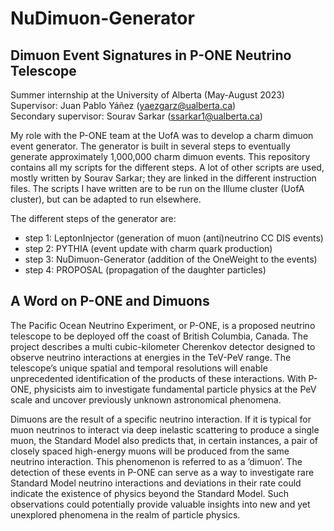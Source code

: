 # NuDimuon-Generator

## Dimuon Event Signatures in P-ONE Neutrino Telescope

Summer internship at the University of Alberta (May-August 2023)    
Supervisor: Juan Pablo Yáñez (yaezgarz@ualberta.ca)  
Secondary supervisor: Sourav Sarkar (ssarkar1@ualberta.ca)

My role with the P-ONE team at the UofA was to develop a charm dimuon event generator. The generator is built in several steps to eventually generate approximately 1,000,000 charm dimuon events. This repository contains all my scripts for the different steps. A lot of other scripts are used, mostly written by Sourav Sarkar; they are linked in the different instruction files. The scripts I have written are to be run on the Illume cluster (UofA cluster), but can be adapted to run elsewhere.

The different steps of the generator are:
- step 1: LeptonInjector (generation of muon (anti)neutrino CC DIS events)
- step 2: PYTHIA (event update with charm quark production)
- step 3: NuDimuon-Generator (addition of the OneWeight to the events)
- step 4: PROPOSAL (propagation of the daughter particles)

## A Word on P-ONE and Dimuons

The Pacific Ocean Neutrino Experiment, or P-ONE, is a proposed neutrino telescope to be deployed off the coast of British Columbia, Canada. The project describes a multi cubic-kilometer Cherenkov detector designed to observe neutrino interactions at energies in the TeV-PeV range. The telescope’s unique spatial and temporal resolutions will enable unprecedented identification of the products of these interactions. With P-ONE, physicists aim to investigate fundamental particle physics at the PeV scale and uncover previously unknown astronomical phenomena.

Dimuons are the result of a specific neutrino interaction. If it is typical for muon neutrinos to interact via deep inelastic scattering to produce a single muon, the Standard Model also predicts that, in certain instances, a pair of closely spaced high-energy muons will be produced from the same neutrino interaction. This phenomenon is referred to as a ’dimuon’. The detection of these events in P-ONE can serve as a way to investigate rare Standard Model neutrino interactions and deviations in their rate could indicate the existence of physics beyond the Standard Model. Such observations could potentially provide valuable insights into new and yet unexplored phenomena in the realm of particle physics.
